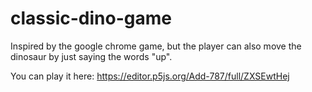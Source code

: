# classic-dino-game

Inspired by the google chrome game, but the player can also move the dinosaur by just saying the words "up".

You can play it here:
https://editor.p5js.org/Add-787/full/ZXSEwtHej
